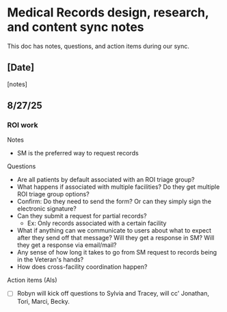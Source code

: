 # Medical Records design, research, and content sync notes
This doc has notes, questions, and action items during our sync.

## [Date]
[notes]

## 8/27/25
### ROI work
Notes
- SM is the preferred way to request records 

Questions
- Are all patients by default associated with an ROI triage group?
- What happens if associated with multiple facilities? Do they get multiple ROI triage group options?
- Confirm: Do they need to send the form? Or can they simply sign the electronic signature?
- Can they submit a request for partial records?
   - Ex: Only records associated with a certain facility 
- What if anything can we communicate to users about what to expect after they send off that message? Will they get a response in SM? Will they get a response via email/mail?
- Any sense of how long it takes to go from SM request to records being in the Veteran's hands?
- How does cross-facility coordination happen?

Action items (AIs) 
- [ ] Robyn will kick off questions to Sylvia and Tracey, will cc' Jonathan, Tori, Marci, Becky. 
